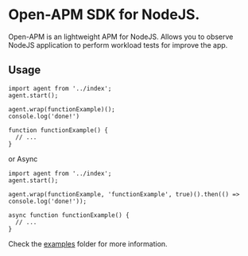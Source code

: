 # Open-APM SDK for NodeJS.

Open-APM is an lightweight APM for NodeJS. Allows you to observe NodeJS application to perform workload tests for improve the app.

## Usage

```tsx
import agent from '../index';
agent.start();

agent.wrap(functionExample)();
console.log('done!')

function functionExample() {
  // ...
}
```

or Async

```tsx
import agent from '../index';
agent.start();

agent.wrap(functionExample, 'functionExample', true)().then(() => console.log('done!'));

async function functionExample() {
  // ...
}
```

Check the [examples](./examples) folder for more information.
